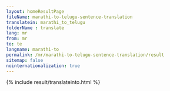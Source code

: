 ```yaml
---
layout: homeResultPage
fileName: marathi-to-telugu-sentence-translation
translatein: marathi_to_telugu
folderName : translate
lang: mr
from: mr
to: te
langname: marathi-to
permalink: /mr/marathi-to-telugu-sentence-translation/result
sitemap: false
nointernationalization: true
---
```

{% include result/translateinto.html %}

<script src="/js/result/translation.js" data-foldername="{{page.folderName}}" data-lang="{{page.lang}}"></script>
